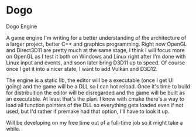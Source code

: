 # Dogo
Dogo Engine

A game engine I'm writing for a better understanding of the architecture of a larger project, better C++ and graphics programming.
Right now OpenGL and Direct3D11 are pretty much at the same stage, I think I will focus more on OpenGL as I test it both on Windows and Linux right after I'm done with Linux input and events, and soon later bring D3D11 up to speed.
Of course once I get it into a nicer state, I want to add Vulkan and D3D12.

The engine is a static lib, the editor will be a executable (once I get UI going) and the game will be a DLL so I can hot reload. Once it's time to build for distribuition the editor will be disregarded and the game will be built as an executable. At least that's the plan.
I know with cmake there's a way to load all function pointers of the DLL so everything gets loaded even if not used, but I'd rather if premake had that option, I'll have to look it up.

Will be developing on my free time out of a full-time job so it might take a while.
